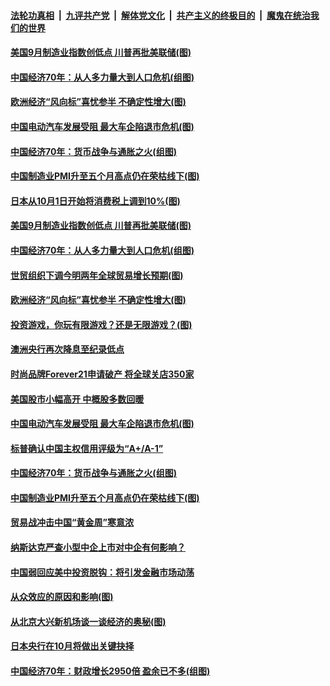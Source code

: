 ####  [法轮功真相](../../../../basic/blob/master/README.md?t=10022139) &nbsp;|&nbsp; [九评共产党](../../../../9ping.md/blob/master/README.md?t=10022139) &nbsp;|&nbsp; [解体党文化](../../../../jtdwh.md/blob/master/README.md?t=10022139)  &nbsp;|&nbsp; [共产主义的终极目的](../../../../gczydzjmd.md/blob/master/README.md?t=10022139) &nbsp;|&nbsp; [魔鬼在统治我们的世界](../../../../mgztzwmdsj.md/blob/master/README.md?t=10022139) 

#### [美国9月制造业指数创低点 川普再批美联储(图)](../pages/p5/909208.md?t=10022139) 

#### [中国经济70年：从人多力量大到人口危机(组图)](../pages/p5/909204.md?t=10022139) 

#### [欧洲经济“风向标”喜忧参半 不确定性增大(图)](../pages/p5/909141.md?t=10022139) 

#### [中国电动汽车发展受阻 最大车企陷退市危机(图)](../pages/p5/909112.md?t=10022139) 

#### [中国经济70年：货币战争与通胀之火(组图)](../pages/p5/909105.md?t=10022139) 

#### [中国制造业PMI升至五个月高点仍在荣枯线下(图)](../pages/p5/909042.md?t=10022139) 

#### [日本从10月1日开始将消费税上调到10%(图)](../pages/p5/909209.md?t=10022139) 

#### [美国9月制造业指数创低点 川普再批美联储(图)](../pages/p5/909208.md?t=10022139) 

#### [中国经济70年：从人多力量大到人口危机(组图)](../pages/p5/909204.md?t=10022139) 

#### [世贸组织下调今明两年全球贸易增长预期(图)](../pages/p5/909170.md?t=10022139) 

#### [欧洲经济“风向标”喜忧参半 不确定性增大(图)](../pages/p5/909141.md?t=10022139) 

#### [投资游戏，你玩有限游戏？还是无限游戏？(图)](../pages/p5/909143.md?t=10022139) 

#### [澳洲央行再次降息至纪录低点](../pages/p5/909135.md?t=10022139) 

#### [时尚品牌Forever21申请破产 将全球关店350家](../pages/p5/909120.md?t=10022139) 

#### [美国股市小幅高开 中概股多数回暖](../pages/p5/909119.md?t=10022139) 

#### [中国电动汽车发展受阻 最大车企陷退市危机(图)](../pages/p5/909112.md?t=10022139) 

#### [标普确认中国主权信用评级为“A+/A-1”](../pages/p5/909108.md?t=10022139) 

#### [中国经济70年：货币战争与通胀之火(组图)](../pages/p5/909105.md?t=10022139) 

#### [中国制造业PMI升至五个月高点仍在荣枯线下(图)](../pages/p5/909042.md?t=10022139) 

#### [贸易战冲击中国“黄金周”寒意浓](../pages/p5/909071.md?t=10022139) 

#### [纳斯达克严查小型中企上市对中企有何影响？](../pages/p5/909067.md?t=10022139) 

#### [中国弱回应美中投资脱钩：将引发金融市场动荡](../pages/p5/909064.md?t=10022139) 

#### [从众效应的原因和影响(图)](../pages/p5/909039.md?t=10022139) 

#### [从北京大兴新机场谈一谈经济的奥秘(图)](../pages/p5/909041.md?t=10022139) 

#### [日本央行在10月将做出关键抉择](../pages/p5/909002.md?t=10022139) 

#### [中国经济70年：财政增长2950倍 盈余已不多(组图)](../pages/p5/909000.md?t=10022139) 

